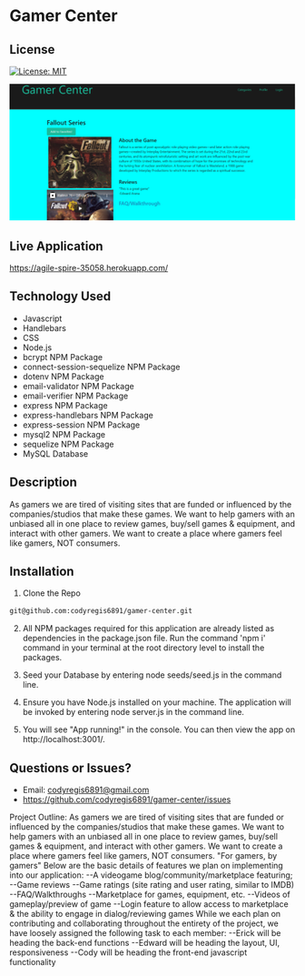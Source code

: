 # Gamer Center

## License

[![License: MIT](https://img.shields.io/badge/License-MIT-yellow.svg)](https://opensource.org/licenses/MIT)

![Screenshot of live application.](./assets/gamer-center.png)


## Live Application

https://agile-spire-35058.herokuapp.com/



## Technology Used

* Javascript
* Handlebars
* CSS
* Node.js
* bcrypt NPM Package
* connect-session-sequelize NPM Package
* dotenv NPM Package
* email-validator NPM Package
* email-verifier NPM Package
* express NPM Package
* express-handlebars NPM Package
* express-session NPM Package
* mysql2 NPM Package
* sequelize NPM Package
* MySQL Database


## Description

As gamers we are tired of visiting sites that are funded or influenced by the companies/studios that make these games.
We want to help gamers with an unbiased all in one place to review games, buy/sell games & equipment, and interact with other gamers.
We want to create a place where gamers feel like gamers, NOT consumers.

## Installation

1. Clone the Repo
  ```sh
  git@github.com:codyregis6891/gamer-center.git
  ```
2. All NPM packages required for this application are already listed as dependencies in the package.json file. Run the command 'npm i' command in your terminal at the root    directory level to install the packages.

3. Seed your Database by entering node seeds/seed.js in the command line.

4. Ensure you have Node.js installed on your machine. The application will be invoked by entering node server.js in the command line.

5. You will see "App running!" in the console. You can then view the app on http://localhost:3001/.


## Questions or Issues?

* Email: codyregis6891@gmail.com
* https://github.com/codyregis6891/gamer-center/issues











Project Outline:
As gamers we are tired of visiting sites that are funded or influenced by the companies/studios that make these games.
We want to help gamers with an unbiased all in one place to review games, buy/sell games & equipment, and interact with other gamers.
We want to create a place where gamers feel like gamers, NOT consumers.
"For gamers, by gamers"
Below are the basic details of features we plan on implementing into our application:
--A videogame blog/community/marketplace featuring;
	--Game reviews
	--Game ratings (site rating and user rating, similar to IMDB)
	--FAQ/Walkthroughs
	--Marketplace for games, equipment, etc.
	--Videos of gameplay/preview of game
	--Login feature to allow access to marketplace & the ability to engage in dialog/reviewing games
While we each plan on contributing and collaborating throughout the entirety of the project, we have loosely assigned the following task to each member:
	--Erick will be heading the back-end functions
	--Edward will be heading the layout, UI, responsiveness
	--Cody will be heading the front-end javascript functionality
